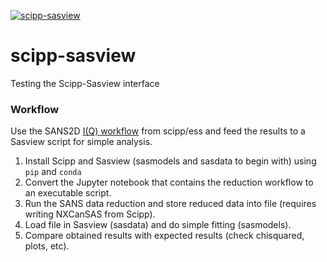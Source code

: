 [![scipp-sasview](https://github.com/dmsc-nightly/scipp-sasview/actions/workflows/nightly.yml/badge.svg?branch=main)](https://github.com/dmsc-nightly/scipp-sasview/actions)

# scipp-sasview
Testing the Scipp-Sasview interface

### Workflow

Use the SANS2D [I(Q) workflow](https://scipp.github.io/ess/instruments/loki/sans2d_to_I_of_Q.html) from scipp/ess and feed the results to a Sasview script for simple analysis.

1. Install Scipp and Sasview (sasmodels and sasdata to begin with) using `pip` and `conda`
1. Convert the Jupyter notebook that contains the reduction workflow to an executable script.
1. Run the SANS data reduction and store reduced data into file (requires writing NXCanSAS from Scipp).
1. Load file in Sasview (sasdata) and do simple fitting (sasmodels).
1. Compare obtained results with expected results (check chisquared, plots, etc).

